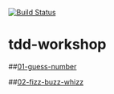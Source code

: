 [![Build Status](https://travis-ci.org/wenhao/tdd-workshop.svg)](https://travis-ci.org/wenhao/tdd-workshop)


tdd-workshop
============

##[01-guess-number](https://github.com/wenhao/tdd-workshop/blob/master/01-guess-number/README.md)


##[02-fizz-buzz-whizz](https://github.com/wenhao/tdd-workshop/blob/master/02-fizz-buzz-whizz/README.md)